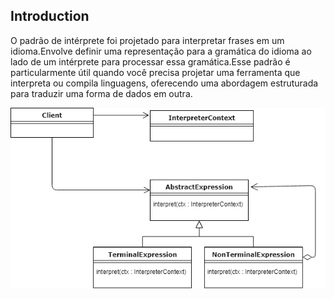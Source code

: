 ## Introduction

O padrão de intérprete foi projetado para interpretar frases em um idioma.Envolve definir uma representação para a gramática do idioma ao lado de um intérprete para processar essa gramática.Esse padrão é particularmente útil quando você precisa projetar uma ferramenta que interpreta ou compila linguagens, oferecendo uma abordagem estruturada para traduzir uma forma de dados em outra.

![alt text](image.png)
